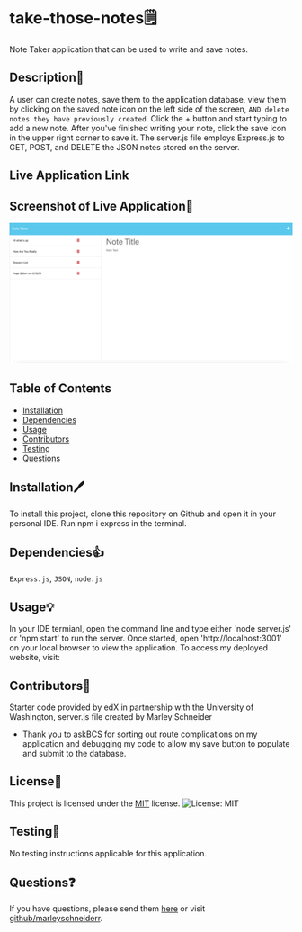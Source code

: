 # take-those-notes🗒
Note Taker application that can be used to write and save notes.

## Description📓
A user can create notes, save them to the application database, view them by clicking on the saved note icon on the left side of the screen, `AND delete notes they have previously created`. Click the + button and start typing to add a new note. After you've finished writing your note, click the save icon in the upper right corner to save it. The server.js file employs Express.js to GET, POST, and DELETE the JSON notes stored on the server.

## Live Application Link


## Screenshot of Live Application📂
![alt-text](./images/notes.png)

## Table of Contents
* [Installation](#installation)
* [Dependencies](#dependencies)
* [Usage](#usage)
* [Contributors](#contributors)
* [Testing](#testing)
* [Questions](#questions)

## Installation🖊
To install this project, clone this repository on Github and open it in your personal IDE. Run npm i express in the terminal.

## Dependencies👍
`Express.js`, `JSON`, `node.js`

## Usage💡
In your IDE termianl, open the command line and type either 'node server.js' or 'npm start' to run the server. Once started, open 'http://localhost:3001' 
on your local browser to view the application. To access my deployed website, visit: 

## Contributors🔋
Starter code provided by edX in partnership with the University of Washington, server.js file created by Marley Schneider
- Thank you to askBCS for sorting out route complications on my application and debugging my code to allow my save button to populate and submit to the database.

## License🚨

This project is licensed under the [MIT](https://opensource.org/license/mit/) license. ![License: MIT](https://img.shields.io/badge/License-MIT-blue.svg)

## Testing🧪
No testing instructions applicable for this application.

## Questions❓
If you have questions, please send them [here](mailto:marleysue@gmail.com?subject=[GitHub]%20Dev%20Connect) or visit [github/marleyschneiderr](https://github.com/marleyschneiderr).